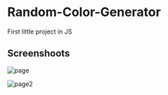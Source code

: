 # Random-Color-Generator
First little project in JS

## Screenshoots

![page](https://user-images.githubusercontent.com/35816109/89735346-30e22a80-da62-11ea-8730-9ab2bdfb5a46.png)

![page2](https://user-images.githubusercontent.com/35816109/89735344-2fb0fd80-da62-11ea-9daf-0fb2f5f8c261.png)
